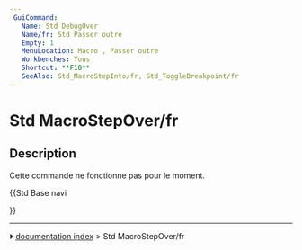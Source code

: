 ```yaml
---
 GuiCommand:
   Name: Std DebugOver
   Name/fr: Std Passer outre
   Empty: 1
   MenuLocation: Macro , Passer outre 
   Workbenches: Tous
   Shortcut: **F10**
   SeeAlso: Std_MacroStepInto/fr, Std_ToggleBreakpoint/fr
---
```


# Std MacroStepOver/fr

## Description

Cette commande ne fonctionne pas pour le moment.





{{Std Base navi

}}



---
⏵ [documentation index](../README.md) > Std MacroStepOver/fr
